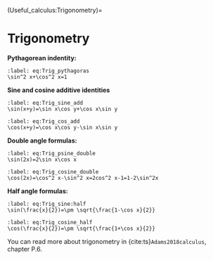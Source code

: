 (Useful_calculus:Trigonometry)=
# Trigonometry

**Pythagorean indentity:**

```{math}
:label: eq:Trig_pythagoras
\sin^2 x+\cos^2 x=1
```

**Sine and cosine additive identities**
```{math}
:label: eq:Trig_sine_add
\sin(x+y)=\sin x\cos y+\cos x\sin y
```

```{math}
:label: eq:Trig_cos_add
\cos(x+y)=\cos x\cos y-\sin x\sin y
```

**Double angle formulas:**
```{math}
:label: eq:Trig_psine_double
\sin(2x)=2\sin x\cos x
```

```{math}
:label: eq:Trig_cosine_double
\cos(2x)=\cos^2 x-\sin^2 x=2cos^2 x-1=1-2\sin^2x
```

**Half angle formulas:**
```{math}
:label: eq:Trig_sine:half
\sin(\frac{x}{2})=\pm \sqrt{\frac{1-\cos x}{2}}
```

```{math}
:label: eq:Trig_cosine_half
\cos(\frac{x}{2})=\pm \sqrt{\frac{1+\cos x}{2}}
```

<!-- ## Complex numbers
The imaginary unit, $i$ is defined as:
```{math}
:label: eq:Complex_i_repeat
i=\sqrt{-1}
```

A complex number is and expression of the form: 

```{math}
:label: eq:Complex_def_repeat
z=x+iy
```

The distance from origo, the the point (x,y) in the complex plane is called the modulus and is defined as:
```{math}
:label: eq:Complex_modulus_repeat
|z|=\sqrt{x^2+y^2}
```

The norm of a complex  number (equivalent of the vector length in the complex plane) is:
```{math}
:label: eq:Complex_norm_squared_repeat
|z|^2=x^2+y^2
```

The modulus of a product of two complex numbers $z$ and $w$ is:
```{math}
:label: eq:Complex_modulus_product_repeat
|zw|=|z||w|
```

The modulus of the sum of two complex numbers, also called "The triangle inequality" is defined:
```{math}
:label: eq:Complex_triangle_identity_repeat
|z+w|<|z|+|w|
``` -->


<!-- ## The Euler formula and modifications

**Eulers identity**
```{math}
:label: eq:Euler_identity_repeat
e^{i\pi}+1=0
```

**Eulers formula**
```{math}
:label: eq:Euler_repeat
e^{ix}=\cos x+i\sin x
```

**Cosine exponential form**
```{math}
:label: eq:Euler_cos_repeat
\frac{e^{ix}+e^{-ix}}{2}=\cos x
```

**Sine exponential form**
```{math}
:label: eq:Euler_sin_repeat
\frac{e^{ix}-e^{-ix}}{2i}=\sin x
```

**Tangent exponential form**
```{math}
:label: eq:Euler_tan_repeat
\frac{e^{ix}-e^{-ix}}{i(e^{ix}+e^{-1x})}=\tan x
```

**Complex exponential**
```{math}
:label: eq:Euler_complex_exp
e^{x+iy}=e^x(\cos y+i\sin y)
```

**de Moivre's theorem**
```{math}
:label: eq:Euler_sine_add_repeat
(\cos x+i\sin x)^n=\cos nx+i\sin nx
``` -->

You can read more about trigonometry in {cite:ts}`Adams2018calculus`, chapter P.6.
